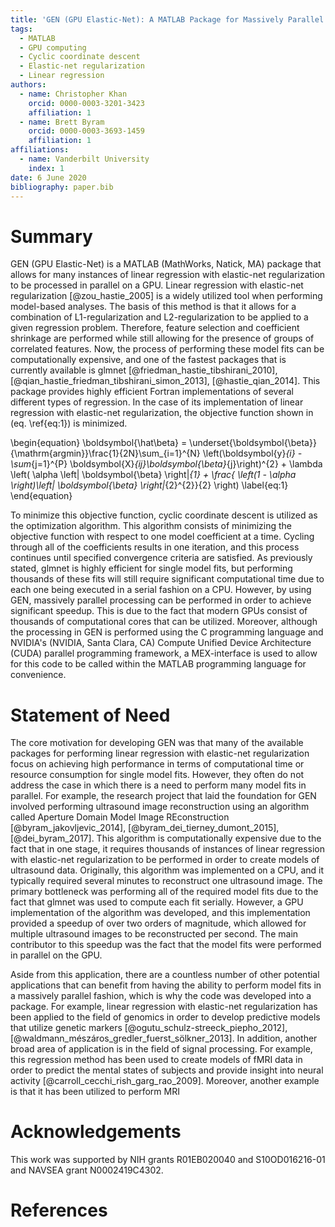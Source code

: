 ```yaml
---
title: 'GEN (GPU Elastic-Net): A MATLAB Package for Massively Parallel Linear Regression with Elastic-Net Regularization'
tags:
  - MATLAB
  - GPU computing
  - Cyclic coordinate descent
  - Elastic-net regularization
  - Linear regression
authors:
  - name: Christopher Khan
    orcid: 0000-0003-3201-3423
    affiliation: 1
  - name: Brett Byram
    orcid: 0000-0003-3693-1459
    affiliation: 1
affiliations: 
  - name: Vanderbilt University
    index: 1
date: 6 June 2020
bibliography: paper.bib
---
```


# Summary
GEN (GPU Elastic-Net) is a MATLAB (MathWorks, Natick, MA) package that allows for many instances of linear
regression with elastic-net regularization to be processed in parallel on a GPU. Linear regression with 
elastic-net regularization [@zou_hastie_2005] is a widely utilized tool when performing model-based analyses. 
The basis of this method is that it allows for a combination of L1-regularization and L2-regularization
to be applied to a given regression problem. Therefore, feature selection and coefficient
shrinkage are performed while still allowing for the presence of groups of correlated features.
Now, the process of performing these model fits can be computationally expensive, and one of the 
fastest packages that is currently available is glmnet [@friedman_hastie_tibshirani_2010], 
[@qian_hastie_friedman_tibshirani_simon_2013], [@hastie_qian_2014]. This package provides highly efficient 
Fortran implementations of several different types of regression. In the case of its implementation of linear
regression with elastic-net regularization, the objective function shown in (eq. \ref{eq:1}) is minimized. 

\begin{equation}
\boldsymbol{\hat\beta} = \underset{\boldsymbol{\beta}}{\mathrm{argmin}}\frac{1}{2N}\sum_{i=1}^{N}  \left(\boldsymbol{y}_{i} - \sum_{j=1}^{P} \boldsymbol{X}_{ij}\boldsymbol{\beta}_{j}\right)^{2} + \lambda \left( \alpha \left\| \boldsymbol{\beta} \right\|_{1} + \frac{ \left(1 - \alpha \right)\left\| \boldsymbol{\beta} \right\|_{2}^{2}}{2} \right) \label{eq:1}
\end{equation}

To minimize this objective function, cyclic coordinate descent is utilized as the optimization algorithm.
This algorithm consists of minimizing the objective function with respect to one model coefficient at a time.
Cycling through all of the coefficients results in one iteration, and this process continues until specified
convergence criteria are satisfied. As previously stated, glmnet is highly efficient for single model fits, but
performing thousands of these fits will still require significant computational time due to each one being executed 
in a serial fashion on a CPU. However, by using GEN, massively parallel processing can be performed in order to 
achieve significant speedup. This is due to the fact that modern GPUs consist of thousands of computational cores
that can be utilized. Moreover, although the processing in GEN is performed using the C programming language and 
NVIDIA's (NVIDIA, Santa Clara, CA) Compute Unified Device Architecture (CUDA) parallel programming framework, a MEX-interface is used to allow for this code to be called within the MATLAB programming language for convenience. 

# Statement of Need
The core motivation for developing GEN was that many of the available packages for performing linear regression with elastic-net regularization focus on achieving high performance in terms of computational time or resource consumption for single model fits. However, they often do not address the case in which there is a need to perform many model fits in parallel. For example, the research project that laid the foundation for GEN involved performing ultrasound image reconstruction using an algorithm called Aperture Domain Model Image REconstruction [@byram_jakovljevic_2014], [@byram_dei_tierney_dumont_2015], [@dei_byram_2017]. This algorithm is computationally expensive due to the fact that in one stage, it requires thousands of instances of linear regression with elastic-net regularization to be performed in order to create models of ultrasound data. Originally, this algorithm was implemented on a CPU, and it typically required several minutes to reconstruct one ultrasound image. The primary bottleneck was performing all of the required model fits due to the fact that glmnet was used to compute each fit serially. However, a GPU implementation of the algorithm was developed, and this implementation provided a speedup of over two orders of magnitude, which allowed for multiple ultrasound images to be reconstructed per second. The main contributor to this speedup was the fact that the model fits were performed in parallel on the GPU. 

Aside from this application, there are a countless number of other potential applications that can benefit from having the ability to perform model fits in a massively parallel fashion, which is why the code was developed into a package. For example, linear regression with elastic-net regularization has been applied to the field of genomics in order to develop predictive models that utilize genetic markers [@ogutu_schulz-streeck_piepho_2012], [@waldmann_mészáros_gredler_fuerst_sölkner_2013]. In addition, another broad area of application is in the field of signal processing. For example, this regression method has been used to create models of fMRI data in order to predict the mental states of subjects and provide insight into neural activity [@carroll_cecchi_rish_garg_rao_2009]. Moreover, another example is that it has been utilized to perform MRI 

# Acknowledgements
This work was supported by NIH grants R01EB020040 and S10OD016216-01 and NAVSEA grant N0002419C4302.

# References
